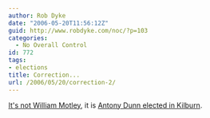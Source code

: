```yaml
---
author: Rob Dyke
date: "2006-05-20T11:56:12Z"
guid: http://www.robdyke.com/noc/?p=103
categories:
  - No Overall Control
id: 772
tags:
- elections
title: Correction...
url: /2006/05/20/correction-2/
---
```

[It's not William Motley](http://www.robdyke.com/bec/wp-trackback.php?p=131), it is [Antony Dunn elected in Kilburn](http://www.brent.gov.uk/elections.nsf/342d944cdf339d2080257145005486f5/7ee910cafb83ff7c8025714200544a4a!OpenDocument).